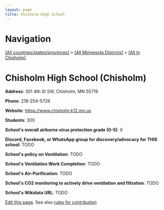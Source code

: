 ```yaml
---
layout: page
title: Chisholm High School
---
```

# Navigation

[[All countries/states/provinces]](../../..) > [[All Minnesota Districts]](../..) > [[All In Chisholm]](..)

# Chisholm High School (Chisholm)

**Address**: 301 4th St SW, Chisholm, MN 55719

**Phone**: 218-254-5726

**Website**: <https://www.chisholm.k12.mn.us>

**Students**: 300

**School's overall airborne virus protection grade (0-5)**: 0

**Discord, Facebook, or WhatsApp group for discovery/advocacy for THIS school**: TODO

**School's policy on Ventilation**: TODO

**School's Ventilation Work Completion**: TODO

**School's Air-Purification**: TODO

**School's CO2 monitoring to actively drive ventilation and filtration**: TODO

**School's Wikidata URL**: TODO


[Edit this page](https://github.com/ventilate-schools/MN/edit/main/./Chisholm/Chisholm_High_School.md). See also [rules for contribution](../../../contribution-rules/)